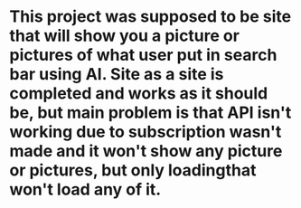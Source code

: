 # This project was supposed to be site that will show you a picture or pictures of what user put in search bar using AI. Site as a site is completed and works as it should be, but main problem is that API isn't working due to subscription wasn't made and it won't show any picture or pictures, but only loadingthat won't load any of it.  
